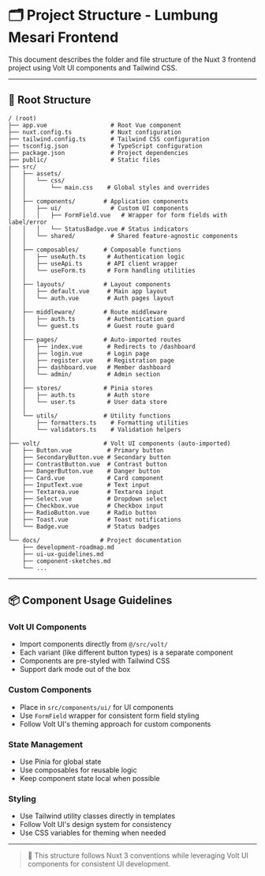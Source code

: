 # 🗂️ Project Structure - Lumbung Mesari Frontend

This document describes the folder and file structure of the Nuxt 3 frontend project using Volt UI components and Tailwind CSS.

---

## 📁 Root Structure

```
/ (root)
├── app.vue                  # Root Vue component
├── nuxt.config.ts           # Nuxt configuration
├── tailwind.config.ts       # Tailwind CSS configuration
├── tsconfig.json            # TypeScript configuration
├── package.json             # Project dependencies
├── public/                  # Static files
├── src/
│   ├── assets/
│   │   └── css/
│   │       └── main.css    # Global styles and overrides
│   │
│   ├── components/        # Application components
│   │   ├── ui/              # Custom UI components
│   │   │   ├── FormField.vue   # Wrapper for form fields with label/error
│   │   │   └── StatusBadge.vue # Status indicators
│   │   └── shared/          # Shared feature-agnostic components
│   │
│   ├── composables/       # Composable functions
│   │   ├── useAuth.ts      # Authentication logic
│   │   ├── useApi.ts       # API client wrapper
│   │   └── useForm.ts      # Form handling utilities
│   │
│   ├── layouts/           # Layout components
│   │   ├── default.vue     # Main app layout
│   │   └── auth.vue        # Auth pages layout
│   │
│   ├── middleware/        # Route middleware
│   │   ├── auth.ts         # Authentication guard
│   │   └── guest.ts        # Guest route guard
│   │
│   ├── pages/             # Auto-imported routes
│   │   ├── index.vue       # Redirects to /dashboard
│   │   ├── login.vue       # Login page
│   │   ├── register.vue    # Registration page
│   │   ├── dashboard.vue   # Member dashboard
│   │   └── admin/          # Admin section
│   │
│   ├── stores/            # Pinia stores
│   │   ├── auth.ts         # Auth store
│   │   └── user.ts         # User data store
│   │
│   └── utils/             # Utility functions
│       ├── formatters.ts    # Formatting utilities
│       └── validators.ts    # Validation helpers
│
├── volt/                  # Volt UI components (auto-imported)
│   ├── Button.vue          # Primary button
│   ├── SecondaryButton.vue # Secondary button
│   ├── ContrastButton.vue  # Contrast button
│   ├── DangerButton.vue    # Danger button
│   ├── Card.vue            # Card component
│   ├── InputText.vue       # Text input
│   ├── Textarea.vue        # Textarea input
│   ├── Select.vue          # Dropdown select
│   ├── Checkbox.vue        # Checkbox input
│   ├── RadioButton.vue     # Radio button
│   ├── Toast.vue           # Toast notifications
│   └── Badge.vue           # Status badges
│
└── docs/                 # Project documentation
    ├── development-roadmap.md
    ├── ui-ux-guidelines.md
    ├── component-sketches.md
    └── ...
```

---

## 📦 Component Usage Guidelines

### Volt UI Components
- Import components directly from `@/src/volt/`
- Each variant (like different button types) is a separate component
- Components are pre-styled with Tailwind CSS
- Support dark mode out of the box

### Custom Components
- Place in `src/components/ui/` for UI components
- Use `FormField` wrapper for consistent form field styling
- Follow Volt UI's theming approach for custom components

### State Management
- Use Pinia for global state
- Use composables for reusable logic
- Keep component state local when possible

### Styling
- Use Tailwind utility classes directly in templates
- Follow Volt UI's design system for consistency
- Use CSS variables for theming when needed

---

> 📘 This structure follows Nuxt 3 conventions while leveraging Volt UI components for consistent UI development.
